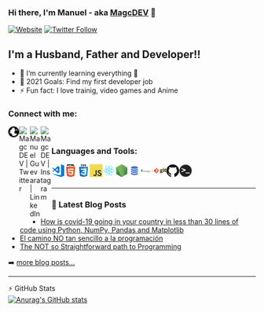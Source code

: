 ### Hi there, I'm Manuel - aka [MagcDEV][website] 👋

[![Website](https://img.shields.io/website?label=MagcDEV.com&style=for-the-badge&url=https://magcdev.github.io/MagcDEV_Portfolio/index.html)](https://magcdev.github.io/MagcDEV_Portfolio/index.html)
[![Twitter Follow](https://img.shields.io/twitter/follow/MagcDEV?color=1DA1F2&logo=twitter&style=for-the-badge)](https://twitter.com/MagcDev)

## I'm a Husband, Father and Developer!!

- 🌱 I’m currently learning everything 🤣
- 🥅 2021 Goals: Find my first developer job
- ⚡ Fun fact: I love trainig, video games and Anime


### Connect with me:

[<img align="left" alt="MagcDEV" width="22px" src="https://raw.githubusercontent.com/iconic/open-iconic/master/svg/globe.svg" />][website]
[<img align="left" alt="MagcDEV | Twitter" width="22px" src="https://cdn.jsdelivr.net/npm/simple-icons@v3/icons/twitter.svg" />][twitter]
[<img align="left" alt="Manuel Guevara | LinkedIn" width="22px" src="https://cdn.jsdelivr.net/npm/simple-icons@v3/icons/linkedin.svg" />][linkedin]
[<img align="left" alt="MagcDEV | Instagram" width="22px" src="https://cdn.jsdelivr.net/npm/simple-icons@v3/icons/instagram.svg" />][instagram]

<br />

### Languages and Tools:

[<img align="left" alt="Visual Studio Code" width="26px" src="https://raw.githubusercontent.com/github/explore/80688e429a7d4ef2fca1e82350fe8e3517d3494d/topics/visual-studio-code/visual-studio-code.png" />][website]
[<img align="left" alt="HTML5" width="26px" src="https://raw.githubusercontent.com/github/explore/80688e429a7d4ef2fca1e82350fe8e3517d3494d/topics/html/html.png" />][website]
[<img align="left" alt="CSS3" width="26px" src="https://raw.githubusercontent.com/github/explore/80688e429a7d4ef2fca1e82350fe8e3517d3494d/topics/css/css.png"/>][website]
[<img align="left" alt="JavaScript" width="26px" src="https://raw.githubusercontent.com/github/explore/80688e429a7d4ef2fca1e82350fe8e3517d3494d/topics/javascript/javascript.png" />][website]
[<img align="left" alt="React" width="26px" src="https://raw.githubusercontent.com/github/explore/80688e429a7d4ef2fca1e82350fe8e3517d3494d/topics/react/react.png" />][website]
[<img align="left" alt="Node.js" width="26px" src="https://raw.githubusercontent.com/github/explore/80688e429a7d4ef2fca1e82350fe8e3517d3494d/topics/nodejs/nodejs.png" />][website]
[<img align="left" alt="SQL" width="26px" src="https://raw.githubusercontent.com/github/explore/80688e429a7d4ef2fca1e82350fe8e3517d3494d/topics/sql/sql.png" />][website]
[<img align="left" alt="MongoDB" width="26px" src="https://raw.githubusercontent.com/github/explore/80688e429a7d4ef2fca1e82350fe8e3517d3494d/topics/mongodb/mongodb.png" />][website]
[<img align="left" alt="Git" width="26px" src="https://raw.githubusercontent.com/github/explore/80688e429a7d4ef2fca1e82350fe8e3517d3494d/topics/git/git.png" />][website]
[<img align="left" alt="GitHub" width="26px" src="https://raw.githubusercontent.com/github/explore/78df643247d429f6cc873026c0622819ad797942/topics/github/github.png" />][website]
[<img align="left" alt="Terminal" width="26px" src="https://raw.githubusercontent.com/github/explore/80688e429a7d4ef2fca1e82350fe8e3517d3494d/topics/terminal/terminal.png" />][website]

<br />
<br />

---

### 📕 Latest Blog Posts

<!-- HASHNODE:START -->
- [How is covid-19 going in your country in less than 30 lines of code using Python, NumPy, Pandas and Matplotlib](https://magc.hashnode.dev/how-is-covid-19-going-in-your-country-in-less-than-30-lines-of-code-using-python-numpy-pandas-and-matplotlib)
- [El camino NO tan sencillo a la programación](https://magc.hashnode.dev/el-camino-no-tan-sencillo-a-la-programacion)
- [The NOT so Straightforward path to Programming](https://magc.hashnode.dev/the-not-so-straightforward-path-to-programming)
<!-- HASHNODE:END -->

➡️ [more blog posts...](https://magc.hashnode.dev)

---
⚡ GitHub Stats
<br />
[![Anurag's GitHub stats](https://github-readme-stats.vercel.app/api?username=magcdev)](https://github.com/magcdev/github-readme-stats)

[website]: https://magcdev.github.io/MagcDEV_Portfolio/index.html
[twitter]: https://twitter.com/MagcDEV
[instagram]: https://instagram.com/magcdev
[linkedin]: https://www.linkedin.com/in/manuelaguevarac/
